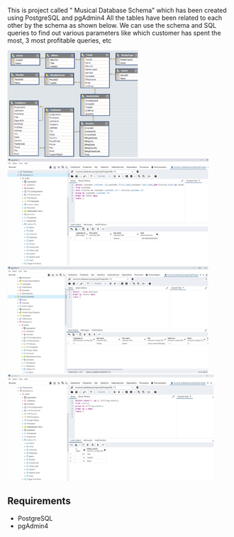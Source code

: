 This is project called " Musical Database Schema" which has been created using PostgreSQL and pgAdmin4
All the tables have been related to each other by the schema  as shown below. We can use the schema and SQL queries to find out various parameters like which customer has spent the most, 3 most profitable queries, etc


<img src="data/music_schema.png" height="240" >
<img src="data/best_customer.png" height="240" >
<img src="data/Musical_1.png" height="240" >
<img src="data/musical_2.png" height="240" >






## Requirements
* PostgreSQL
* pgAdmin4
